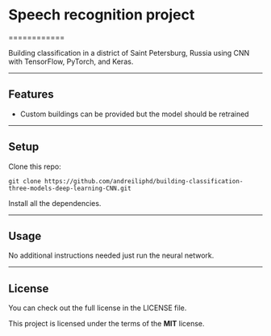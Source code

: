 # Speech recognition project
============

Building classification in a district of Saint Petersburg, Russia using CNN with TensorFlow, PyTorch, and Keras.

---

## Features
- Custom buildings can be provided but the model should be retrained
---

## Setup
Clone this repo:
```
git clone https://github.com/andreiliphd/building-classification-three-models-deep-learning-CNN.git
```
Install all the dependencies.

---

## Usage
No additional instructions needed just run the neural network.

---

## License
You can check out the full license in the LICENSE file.

This project is licensed under the terms of the **MIT** license.
